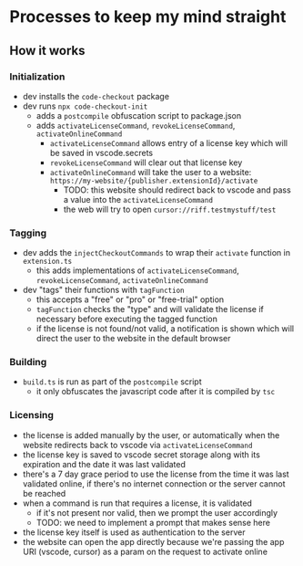 # Processes to keep my mind straight

## How it works

### Initialization

- dev installs the `code-checkout` package
- dev runs `npx code-checkout-init`
  - adds a `postcompile` obfuscation script to package.json
  - adds `activateLicenseCommand`, `revokeLicenseCommand`, `activateOnlineCommand`
    - `activateLicenseCommand` allows entry of a license key which will be saved in vscode.secrets
    - `revokeLicenseCommand` will clear out that license key
    - `activateOnlineCommand` will take the user to a website: `https://my-website/{publisher.extensionId}/activate`
      - TODO: this website should redirect back to vscode and pass a value into the `activateLicenseCommand`
      - the web will try to open `cursor://riff.testmystuff/test`

### Tagging

- dev adds the `injectCheckoutCommands` to wrap their `activate` function in `extension.ts`
  - this adds implementations of `activateLicenseCommand`, `revokeLicenseCommand`, `activateOnlineCommand`
- dev "tags" their functions with `tagFunction`
  - this accepts a "free" or "pro" or "free-trial" option
  - `tagFunction` checks the "type" and will validate the license if necessary before executing the tagged function
  - if the license is not found/not valid, a notification is shown which will direct the user to the website in the default browser

### Building

- `build.ts` is run as part of the `postcompile` script
  - it only obfuscates the javascript code after it is compiled by `tsc`

### Licensing

- the license is added manually by the user, or automatically when the website redirects back to vscode via `activateLicenseCommand`
- the license key is saved to vscode secret storage along with its expiration and the date it was last validated
- there's a 7 day grace period to use the license from the time it was last validated online, if there's no internet connection or the server cannot be reached
- when a command is run that requires a license, it is validated
  - if it's not present nor valid, then we prompt the user accordingly
  - TODO: we need to implement a prompt that makes sense here
- the license key itself is used as authentication to the server
- the website can open the app directly because we're passing the app URI (vscode, cursor) as a param on the request to activate online
